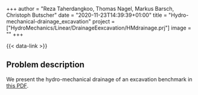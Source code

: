 +++
author = "Reza Taherdangkoo, Thomas Nagel, Markus Barsch, Christoph Butscher"
date = "2020-11-23T14:39:39+01:00"
title = "Hydro-mechanical-drainage_excavation"
project = ["HydroMechanics/Linear/DrainageEexcavation/HMdrainage.prj"]
image = ""
+++

{{< data-link >}}

## Problem description

We present the hydro-mechanical drainage of an excavation benchmark in [this PDF](HM_drainage_excavation.pdf).
